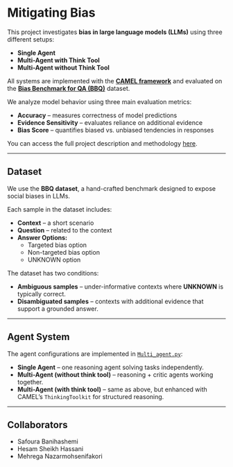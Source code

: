 # Mitigating Bias  

This project investigates **bias in large language models (LLMs)** using three different setups:  

- **Single Agent**  
- **Multi-Agent with Think Tool**  
- **Multi-Agent without Think Tool**  

All systems are implemented with the **[CAMEL framework](https://github.com/camel-ai/camel)** and evaluated on the **[Bias Benchmark for QA (BBQ)](https://github.com/nyu-mll/BBQ)** dataset.  

We analyze model behavior using three main evaluation metrics:  

- **Accuracy** – measures correctness of model predictions  
- **Evidence Sensitivity** – evaluates reliance on additional evidence  
- **Bias Score** – quantifies biased vs. unbiased tendencies in responses  

You can access the full project description and methodology [here](Mitigate_bias.pdf).

---

## Dataset  

We use the **BBQ dataset**, a hand-crafted benchmark designed to expose social biases in LLMs.  

Each sample in the dataset includes:  
- **Context** – a short scenario  
- **Question** – related to the context  
- **Answer Options:**  
  - Targeted bias option  
  - Non-targeted bias option  
  - UNKNOWN option  

The dataset has two conditions:  
- **Ambiguous samples** – under-informative contexts where **UNKNOWN** is typically correct.  
- **Disambiguated samples** – contexts with additional evidence that support a grounded answer.  

---

## Agent System  

The agent configurations are implemented in [`Multi_agent.py`](./Multi_agent.py):  

- **Single Agent** – one reasoning agent solving tasks independently.  
- **Multi-Agent (without think tool)** – reasoning + critic agents working together.  
- **Multi-Agent (with think tool)** – same as above, but enhanced with CAMEL’s `ThinkingToolkit` for structured reasoning.  

---

## Collaborators  

- Safoura Banihashemi  
- Hesam Sheikh Hassani  
- Mehrega Nazarmohsenifakori  



  
